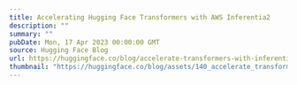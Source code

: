 ```yaml
---
title: Accelerating Hugging Face Transformers with AWS Inferentia2
description: ""
summary: ""
pubDate: Mon, 17 Apr 2023 00:00:00 GMT
source: Hugging Face Blog
url: https://huggingface.co/blog/accelerate-transformers-with-inferentia2
thumbnail: "https://huggingface.co/blog/assets/140_accelerate_transformers_with_inferentia2/thumbnail.png"
---
```


